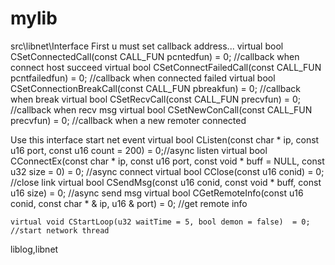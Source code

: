 mylib
=====
src\libnet\Interface
First u must set callback address...
    virtual bool CSetConnectedCall(const CALL_FUN pcntedfun) = 0; //callback when connect host succeed
    virtual bool CSetConnectFailedCall(const CALL_FUN pcntfailedfun) = 0; //callback when connected failed
    virtual bool CSetConnectionBreakCall(const CALL_FUN pbreakfun) = 0; //callback when break
    virtual bool CSetRecvCall(const CALL_FUN precvfun) = 0;	//callback when recv msg
    virtual bool CSetNewConCall(const CALL_FUN precvfun) = 0; //callback when a new remoter connected

Use this interface start net event
    virtual bool CListen(const char * ip, const u16 port, const u16 count = 200)  = 0;//async listen
    virtual bool CConnectEx(const char * ip, const u16 port, const void * buff = NULL, const u32 size = 0)  = 0; //async connect
    virtual bool CClose(const u16 conid)  = 0; //close link
    virtual bool CSendMsg(const u16 conid, const void * buff, const u16 size)  = 0; //async send msg
    virtual bool CGetRemoteInfo(const u16 conid, const char * & ip, u16 & port)  = 0; //get remote info

    virtual void CStartLoop(u32 waitTime = 5, bool demon = false)  = 0;  //start network thread

liblog,libnet

